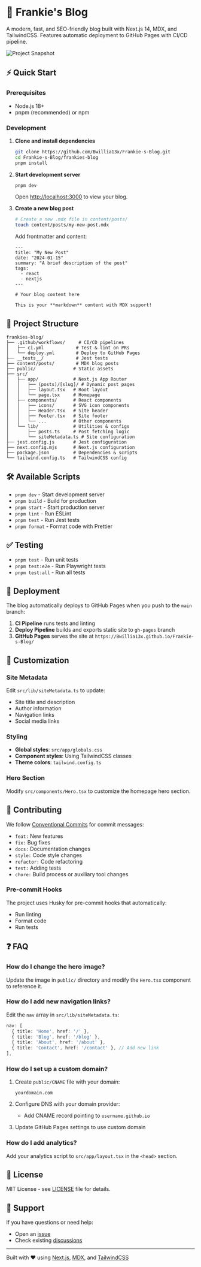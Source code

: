 # 🚀 Frankie's Blog

A modern, fast, and SEO-friendly blog built with Next.js 14, MDX, and TailwindCSS. Features automatic deployment to GitHub Pages with CI/CD pipeline.

![Project Snapshot](https://via.placeholder.com/800x400/4f46e5/ffffff?text=Frankie%27s+Blog+Screenshot)

## ⚡ Quick Start

### Prerequisites

- Node.js 18+ 
- pnpm (recommended) or npm

### Development

1. **Clone and install dependencies**
   ```bash
   git clone https://github.com/Bwillia13x/Frankie-s-Blog.git
   cd Frankie-s-Blog/frankies-blog
   pnpm install
   ```

2. **Start development server**
   ```bash
   pnpm dev
   ```
   Open [http://localhost:3000](http://localhost:3000) to view your blog.

3. **Create a new blog post**
   ```bash
   # Create a new .mdx file in content/posts/
   touch content/posts/my-new-post.mdx
   ```

   Add frontmatter and content:
   ```mdx
   ---
   title: "My New Post"
   date: "2024-01-15"
   summary: "A brief description of the post"
   tags:
     - react
     - nextjs
   ---

   # Your blog content here

   This is your **markdown** content with MDX support!
   ```

## 📁 Project Structure

```
frankies-blog/
├── .github/workflows/     # CI/CD pipelines
│   ├── ci.yml            # Test & lint on PRs
│   └── deploy.yml        # Deploy to GitHub Pages
├── __tests__/            # Jest tests
├── content/posts/        # MDX blog posts
├── public/              # Static assets
├── src/
│   ├── app/             # Next.js App Router
│   │   ├── (posts)/[slug]/ # Dynamic post pages
│   │   ├── layout.tsx   # Root layout
│   │   └── page.tsx     # Homepage
│   ├── components/      # React components
│   │   ├── icons/       # SVG icon components
│   │   ├── Header.tsx   # Site header
│   │   ├── Footer.tsx   # Site footer
│   │   └── ...          # Other components
│   └── lib/             # Utilities & configs
│       ├── posts.ts     # Post fetching logic
│       └── siteMetadata.ts # Site configuration
├── jest.config.js       # Jest configuration
├── next.config.mjs      # Next.js configuration
├── package.json         # Dependencies & scripts
└── tailwind.config.ts   # TailwindCSS config
```

## 🛠️ Available Scripts

- `pnpm dev` - Start development server
- `pnpm build` - Build for production
- `pnpm start` - Start production server
- `pnpm lint` - Run ESLint
- `pnpm test` - Run Jest tests
- `pnpm format` - Format code with Prettier

## ✅ Testing

- `pnpm test` - Run unit tests
- `pnpm test:e2e` - Run Playwright tests
- `pnpm test:all` - Run all tests

## 🚀 Deployment

The blog automatically deploys to GitHub Pages when you push to the `main` branch:

1. **CI Pipeline** runs tests and linting
2. **Deploy Pipeline** builds and exports static site to `gh-pages` branch
3. **GitHub Pages** serves the site at `https://Bwillia13x.github.io/Frankie-s-Blog/`

## 🎨 Customization

### Site Metadata

Edit `src/lib/siteMetadata.ts` to update:
- Site title and description
- Author information
- Navigation links
- Social media links

### Styling

- **Global styles**: `src/app/globals.css`
- **Component styles**: Using TailwindCSS classes
- **Theme colors**: `tailwind.config.ts`

### Hero Section

Modify `src/components/Hero.tsx` to customize the homepage hero section.

## 📝 Contributing

We follow [Conventional Commits](https://conventionalcommits.org/) for commit messages:

- `feat:` New features
- `fix:` Bug fixes
- `docs:` Documentation changes
- `style:` Code style changes
- `refactor:` Code refactoring
- `test:` Adding tests
- `chore:` Build process or auxiliary tool changes

### Pre-commit Hooks

The project uses Husky for pre-commit hooks that automatically:
- Run linting
- Format code
- Run tests

## ❓ FAQ

### How do I change the hero image?

Update the image in `public/` directory and modify the `Hero.tsx` component to reference it.

### How do I add new navigation links?

Edit the `nav` array in `src/lib/siteMetadata.ts`:

```typescript
nav: [
  { title: 'Home', href: '/' },
  { title: 'Blog', href: '/blog' },
  { title: 'About', href: '/about' },
  { title: 'Contact', href: '/contact' }, // Add new link
],
```

### How do I set up a custom domain?

1. Create `public/CNAME` file with your domain:
   ```
   yourdomain.com
   ```

2. Configure DNS with your domain provider:
   - Add CNAME record pointing to `username.github.io`

3. Update GitHub Pages settings to use custom domain

### How do I add analytics?

Add your analytics script to `src/app/layout.tsx` in the `<head>` section.

## 📄 License

MIT License - see [LICENSE](LICENSE) file for details.

## 🤝 Support

If you have questions or need help:
- Open an [issue](https://github.com/Bwillia13x/Frankie-s-Blog/issues)
- Check existing [discussions](https://github.com/Bwillia13x/Frankie-s-Blog/discussions)

---

Built with ❤️ using [Next.js](https://nextjs.org/), [MDX](https://mdxjs.com/), and [TailwindCSS](https://tailwindcss.com/)
